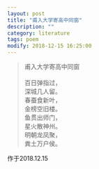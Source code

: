 ```yaml
---
layout: post
title: "甫入大学寄高中同窗"
description: ""
category: literature
tags: poem
modify: 2018-12-15 16:25:00
---
```


<blockquote class="song">
<p>
            <tt>甫入大学寄高中同窗</tt><br>
            <br>百日弹指过，<br>深城几人留。<br>春蚕食新叶，<br>金榜空旧楼。<br>鱼贯出师门，<br>星火散神州。<br>明朝龙凤聚，<br>粪土万户侯。<br>
        </p>
</blockquote>
作于2018.12.15
